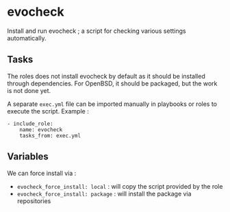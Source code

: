 # evocheck

Install and run evocheck ; a script for checking various settings automatically.

## Tasks

The roles does not install evocheck by default as it should be installed through dependencies.
For OpenBSD, it should be packaged, but the work is not done yet.

A separate `exec.yml` file can be imported manually in playbooks or roles to execute the script. Example :

```
- include_role:
    name: evocheck
    tasks_from: exec.yml
```
## Variables

We can force install via :
* `evocheck_force_install: local` : will copy the script provided by the role
* `evocheck_force_install: package` : will install the package via repositories
